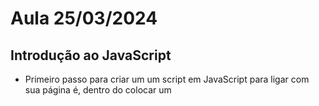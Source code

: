 # Aula 25/03/2024

## Introdução ao JavaScript

- Primeiro passo para criar um um script em JavaScript para ligar com sua página é, dentro do <body> colocar um <script src="NOME DO SEU ARQUIVO">, desta forma ele encontra o seu script.
- JavaScript funciona de forma top down, ou seja, ele vai executar primeiro todos comandos de cima até chegar ao fim.


### Comandos Javascript

````
    - <script src="nome do arquivo"> -> Para criar uma ligação entre o html e o JavaScript.
    - alert('mensagem') -> Para aparecer uma caixa de mensagem na tela do html. 
    - prompt('mensagem') -> Para o usuário digitar uma pergunta, (pode ser usado pra guardar um valor em uma variavel)
    - let 'nome da variavel' -> Cria uma variavel na memória
    - console.log() -> Escreve no console do navegador
    - formas de incrementar váriavel:
        > - idade = idade - 1
        > - idade++
        > - idade += 1
        >- (são três formas de escrever a mesma coisa de forma diferente)

````
### Operadores JavaScript

- Para somar no JavaScript, basta usar o operador de soma '+', pode ser entre números inteiros ou reais, mas lembre-se, caso tente somar um número com uma string (cadeia de caractéres) ele vai concatenar,

- Para diminuir no JavaScript, basta usar o operador de subtração '-'

- Para multiplicar no JavaScript basta usar o operador de multiplicação '*'

- Para dividir no JavaScript basta usar o operador de divisão '/'

- Para potenciar no JavaScript basta usar o operador de potênciação '**'
